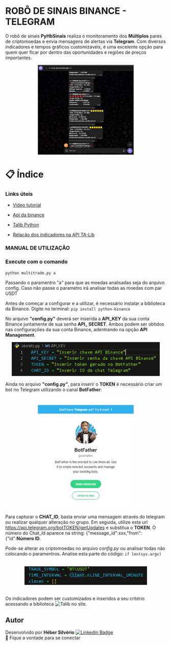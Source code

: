# **ROBÔ DE SINAIS BINANCE - TELEGRAM** 

O robô de sinais **PyHbSinais** realiza o monitoramento dos **Múltiplos** pares de criptomoedas e envia mensagens de alertas via **Telegram**. Com diversos indicadores e tempos gráficos customizavéis, é uma excelente opção para quem quer ficar por dentro das oportunidades e regiões de preços importantes.

<div align="center">
<img src ="https://raw.githubusercontent.com/HeberSilverio/PyHbSinaisTelegramMultipleAssets/main/img/PyHbSinaisTelegramMultipleAssets.JPG" alt="Image" height="auto" width="300">
</div>

# 📋 Índice
 
### Links úteis 
*  <a href="https://www.youtube.com/watch?v=-FHCUqYHCzY&list=PLYotAkYupgP0obtvJs3iXrNgACv9Iw1g3">Video tutorial</a> 

*  <a href="https://python-binance.readthedocs.io/en/latest/overview.html">Api da binance</a> 
*  <a href="https://github.com/TA-Lib/ta-lib-python/tree/master">Talib Python</a> 
*  <a href="https://github.com/TA-Lib/ta-lib-python/blob/master/docs/doc_index.md">Relação dos indicadores na API TA-Lib</a> 

### **MANUAL DE UTILIZAÇÃO**

### Execute  com o comando
`python multitrade.py a`

Passando o paramentro "a" para que as moedas analisadas seja do arquivo config.
Caso não passe o parametro irá analisar todas as moedas com par USDT

Antes de começar a configurar e a utilizar, é necessário instalar a biblioteca da Binance. Digite no terminal: `pip install python-binance`

No arquivo **"config.py"** deverá ser inserida a **API_KEY** da sua conta Binance juntamente de sua senha **API_ SECRET**. Ambos podem ser obtidos nas configurações da sua conta Binance, adentrando na opção **API Management**.

<div align="center">
<img src = "https://raw.githubusercontent.com/HeberSilverio/PyHbSinais/main/img/secrets.png">
</div>


Ainda no arquivo **"config.py"**, para inserir o **TOKEN** é necessário criar um bot no Telegram utilizando o canal **BotFather**:


<div align="center">
<img src = "https://raw.githubusercontent.com/HeberSilverio/PyHbSinais/main/img/botfather.png" alt="Image" height="350" width="300">
</div>

  
Para capturar o **CHAT_ID**, basta enviar uma mensagem através do telegram ou realizar qualquer alteração no grupo.
Em seguida, utilize esta url https://api.telegram.org/botTOKEN/getUpdates e substitua o **TOKEN**. 
O número do Chat_Id aparece na string: {"message_id":xxx,"from":{"id":**Número ID**.


Pode-se alterar as criptomoedas no arquivo *config.py* ou analisar todas não colocando o paramentros. Analise esta parte do código:
`if len(sys.argv)`

</br> 

<div align="center">
<img src = "https://raw.githubusercontent.com/HeberSilverio/PyHbSinais/main/img/criptotime.png">
</div>

</br> 

Os indicadores podem ser customizados e inseridos a seu critério acessando a biblioteca ![**Talib**](https://github.com/TA-Lib/ta-lib-python/blob/master/talib/_func.pxi) no site.

## Autor
Desenvolvido por **Héber Silvério** 
<a href="https://www.linkedin.com/in/hebersilverio/" rel="nofollow" target="_blank"><img src="https://img.shields.io/badge/LinkedIn-0077B5?style=for-the-badge&logo=linkedin&logoColor=white" alt="Linkedin Badge" data-canonical-src="https://img.shields.io/badge/linkedin-%230077B5.svg?&amp;style=for-the-badge&amp;logo=linkedin&amp;logoColor=white&amp;link=https://www.linkedin.com/in/hebersilverio/" style="max-width:100%;"></a>
</br>
👋 Fique a vontade para se conectar
